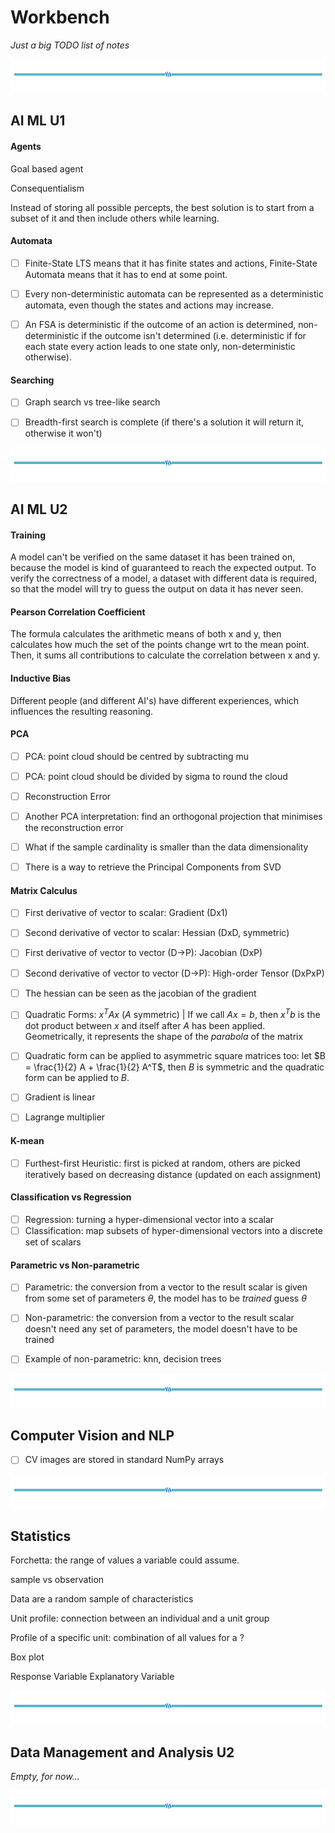 # Workbench

*Just a big TODO list of notes*


![hr](assets/hr.png)


## AI ML U1

#### Agents

Goal based agent

Consequentialism

Instead of storing all possible percepts, the best solution is to start from a subset of it and then include others while learning.

#### Automata

- [ ] Finite-State LTS means that it has finite states and actions, Finite-State Automata means that it has to end at some point.

- [ ] Every non-deterministic automata can be represented as a deterministic automata, even though the states and actions may increase.

- [ ]  An FSA is deterministic if the outcome of an action is determined, non-deterministic if the outcome isn't determined (i.e. deterministic if for each state every action leads to one state only, non-deterministic otherwise).

#### Searching

- [ ] Graph search vs tree-like search

- [ ] Breadth-first search is complete (if there's a solution it will return it, otherwise it won't)


![hr](assets/hr.png)


## AI ML U2

#### Training

A model can't be verified on the same dataset it has been trained on, because the model is kind of guaranteed to reach the expected output. To verify the correctness of a model, a dataset with different data is required, so that the model will try to guess the output on data it has never seen.

#### Pearson Correlation Coefficient

The formula calculates the arithmetic means of both x and y, then calculates how much the set of the points change wrt to the mean point. Then, it sums all contributions to calculate the correlation between x and y. 

#### Inductive Bias

Different people (and different AI's) have different experiences, which influences the resulting reasoning.

#### PCA

- [ ] PCA: point cloud should be centred by subtracting mu

- [ ] PCA: point cloud should be divided by sigma to round the cloud

- [ ] Reconstruction Error

- [ ] Another PCA interpretation: find an orthogonal projection that minimises the reconstruction error

- [ ] What if the sample cardinality is smaller than the data dimensionality

- [ ] There is a way to retrieve the Principal Components from SVD

#### Matrix Calculus

- [ ] First derivative of vector to scalar: Gradient (Dx1)

- [ ] Second derivative of vector to scalar: Hessian (DxD, symmetric)

- [ ] First derivative of vector to vector (D->P): Jacobian (DxP)

- [ ] Second derivative of vector to vector (D->P): High-order Tensor (DxPxP)

- [ ] The hessian can be seen as the jacobian of the gradient

- [ ] Quadratic Forms: $x^T A x$ ($A$ symmetric) | If we call $Ax = b$, then $x^T b$ is the dot product between $x$ and itself after $A$ has been applied. Geometrically, it represents the shape of the *parabola* of the matrix

- [ ] Quadratic form can be applied to asymmetric square matrices too: let $B = \frac{1}{2} A + \frac{1}{2} A^T$, then $B$ is symmetric and the quadratic form can be applied to $B$. 

- [ ] Gradient is linear

- [ ] Lagrange multiplier

#### K-mean

- [ ] Furthest-first Heuristic: first is picked at random, others are picked iteratively based on decreasing distance (updated on each assignment)

#### Classification vs Regression

- [ ] Regression: turning a hyper-dimensional vector into a scalar
- [ ] Classification: map subsets of hyper-dimensional vectors into a discrete set of scalars 

#### Parametric vs Non-parametric

- [ ] Parametric: the conversion from a vector to the result scalar is given from some set of parameters $\theta$, the model has to be *trained* guess $\theta$
- [ ] Non-parametric: the conversion from a vector to the result scalar doesn't need any set of parameters, the model doesn't have to be trained
- [ ] Example of non-parametric: knn, decision trees


![hr](assets/hr.png)


## Computer Vision and NLP

- [ ] CV images are stored in standard NumPy arrays


![hr](assets/hr.png)


## Statistics

Forchetta: the range of values a variable could assume.

sample vs observation

Data are a random sample of characteristics 

Unit profile: connection between an individual and a unit group

Profile of a specific unit: combination of all values for a ?

Box plot

Response Variable
Explanatory Variable


![hr](assets/hr.png)


## Data Management and Analysis U2

*Empty, for now...*

![hr](assets/hr.png)